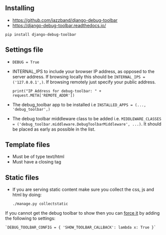 ## Installing

- https://github.com/jazzband/django-debug-toolbar
- https://django-debug-toolbar.readthedocs.io/

`pip install django-debug-toolbar`

## Settings file

- `DEBUG = True`
- INTERNAL_IPS to include your browser IP address, as opposed to the server address. If browsing locally this should be `INTERNAL_IPS = ('127.0.0.1',)`. If browsing remotely just specify your public address.

    `print("IP Address for debug-toolbar: " + request.META['REMOTE_ADDR'])`

- The debug_toolbar app to be installed i.e `INSTALLED_APPS = (..., 'debug_toolbar',)`
- The debug toolbar middleware class to be added i.e. `MIDDLEWARE_CLASSES = ('debug_toolbar.middleware.DebugToolbarMiddleware', ...)`. It should be placed as early as possible in the list.

## Template files

- Must be of type text/html
- Must have a closing </html> tag

## Static files

- If you are serving static content make sure you collect the css, js and html by doing:

    `./manage.py collectstatic`


If you cannot get the debug toolbar to show then you can [force it](https://stackoverflow.com/questions/10517765/django-debug-toolbar-not-showing-up) by adding the following to settings:

    `DEBUG_TOOLBAR_CONFIG = { 'SHOW_TOOLBAR_CALLBACK': lambda x: True }`
